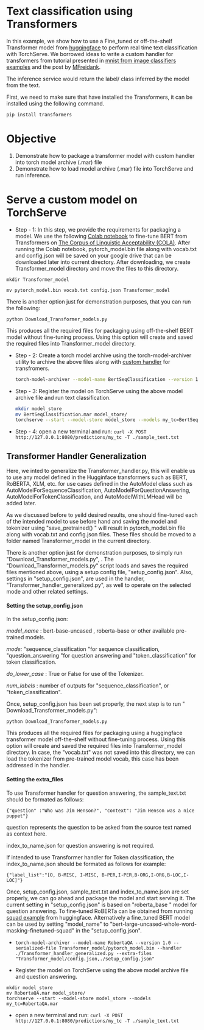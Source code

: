 # Text classification using Transformers

In this example, we show how to use a Fine_tuned or off-the-shelf Transformer model from [huggingface](https://huggingface.co/transformers/index.html) to perform real time text classification with TorchServe. We borrowed ideas to write a custom handler for transformers from tutorial presented in [mnist from image classifiers examples](https://github.com/pytorch/serve/tree/master/examples/image_classifier/mnist) and the post by [MFreidank](https://medium.com/analytics-vidhya/deploy-huggingface-s-bert-to-production-with-pytorch-serve-27b068026d18).

The inference service would return the label/ class inferred by the model from the text.

First, we need to make sure that have installed the Transformers, it can be installed using the following  command.

 `pip install transformers`

# Objective
1. Demonstrate how to package a transformer model with custom handler into torch model archive (.mar) file
2. Demonstrate how to load model archive (.mar) file into TorchServe and run inference.

# Serve a custom model on TorchServe

 * Step - 1: In this step, we provide the requirements for packaging a model. We use the following [Colab notebook](https://drive.google.com/open?id=1p3v-JjNi8xfE8vGd-Jhzisi1ztNLdbTb) to fine-tune BERT from Transformers on [The Corpus of Linguistic Acceptability (COLA)](https://nyu-mll.github.io/CoLA/). After running the Colab notebook, pytorch_model.bin file along with vocab.txt and config.json will be saved on your google drive that can be downloaded later into current directory. After downloading, we create Transformer_model directory and move the files to this directory.

 `mkdir Transformer_model`

 `mv pytorch_model.bin vocab.txt config.json Transformer_model`

 There is another option just for demonstration purposes, that you can run the following:

`python Download_Transformer_models.py`

 This produces all the required files for packaging using off-the-shelf BERT model without fine-tuning process. Using this option will create and saved the required files into Transformer_model directory.

 * Step - 2: Create a torch model archive using the torch-model-archiver utility to archive the above files along with [custom handler](Transformers_handler.py) for transfromers.

    ```bash
    torch-model-archiver --model-name BertSeqClassification --version 1.0 --serialized-file Transformer_model/pytorch_model.bin --handler ./Transformers_handler.py --extra-files "./index_to_name.json,Transformer_model/vocab.txt,Transformer_model/config.json"
    ```

 * Step - 3: Register the model on TorchServe using the above model archive file and run text classification.

    ```bash
    mkdir model_store
    mv BertSeqClassification.mar model_store/
    torchserve --start --model-store model_store --models my_tc=BertSeqClassification.mar

    ```
* Step - 4: open a new terminal and run:
`curl -X POST http://127.0.0.1:8080/predictions/my_tc -T ./sample_text.txt`

## Transformer Handler Generalization

Here, we inted to generalize the Transformer_handler.py, this will enable us to use any model defined in the Hugginface transformers such as BERT, RoBERTA, XLM, etc. for use cases defined in the AutoModel class such as AutoModelForSequenceClassification, AutoModelForQuestionAnswering, AutoModelForTokenClassification, and AutoModelWithLMHead will be added later. 

As we discussed before to yeild desired results, one should fine-tuned each of the intended model to use before hand and saving the model and tokenizer using "save_pretrained() " will result in pytorch_model.bin file along with vocab.txt and config.json files. These files should be moved to a folder named Transformer_model in the current directory. 

There is another option just for demonstration purposes, to simply run "Download_Transformer_models.py", . The  "Download_Transformer_models.py" script loads and saves the required files mentioned above, using a setup config file, "setup_config.json". Also, settings in  "setup_config.json", are used in the handler, "Transformer_handler_generalized.py", as well to operate on the selected mode and other related settings. 

#### Setting the setup_config.json

In the setup_config.json:

*model_name* : bert-base-uncased , roberta-base or other available pre-trained models.

*mode:* "sequence_classification "for sequence classification, "question_answering "for question answering and "token_classification" for token classification. 

*do_lower_case* : True or False for use of the Tokenizer.

*num_labels* : number of outputs for "sequence_classification", or "token_classification". 

Once, setup_config.json has been set properly, the next step is to run " Download_Transformer_models.py":

`python Download_Transformer_models.py`

This produces all the required files for packaging using a huggingface transformer model off-the-shelf without fine-tuning process. Using this option will create and saved the required files into Transformer_model directory. In case, the "vocab.txt" was not saved into this directory, we can load the tokenizer from pre-trained model vocab, this case has been addressed in the handler. 



#### Setting the extra_files

To use Transformer handler for question answering, the sample_text.txt should be formated as follows:

`{"question" :"Who was Jim Henson?", "context": "Jim Henson was a nice puppet"}`

question represents the question to be asked from the source text named as context here. 

index_to_name.json for question answering is not required. 

If intended to use Transformer handler for Token classification, the index_to_name.json should be formated as follows for example:

`{"label_list":"[O, B-MISC, I-MISC, B-PER,I-PER,B-ORG,I-ORG,B-LOC,I-LOC]"}`

Once, setup_config.json,  sample_text.txt and  index_to_name.json are set properly, we can go ahead and package the model and start serving it. The current setting in "setup_config.json" is based on "roberta_base " model for question answering. To fine-tuned RoBERTa can be obtained from running [squad example](https://huggingface.co/transformers/examples.html#squad) from huggingface. Alternatively a fine_tuned BERT model can be used by setting "model_name" to "bert-large-uncased-whole-word-masking-finetuned-squad" in the "setup_config.json".

- ```
  torch-model-archiver --model-name RobertaQA --version 1.0 --serialized-file Transformer_model/pytorch_model.bin --handler ./Transformer_handler_generalized.py --extra-files "Transformer_model/config.json,./setup_config.json"
  ```

-  Register the model on TorchServe using the above model archive file and question answering.

  ```
  mkdir model_store
  mv RobertaQA.mar model_store/
  torchserve --start --model-store model_store --models my_tc=RobertaQA.mar
  
  ```

- open a new terminal and run: `curl -X POST http://127.0.0.1:8080/predictions/my_tc -T ./sample_text.txt`